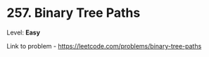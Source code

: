 # 257. Binary Tree Paths

Level: **Easy**

Link to problem - https://leetcode.com/problems/binary-tree-paths
